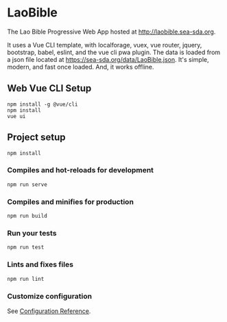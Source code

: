 # LaoBible
The Lao Bible Progressive Web App hosted at http://laobible.sea-sda.org.

It uses a Vue CLI template, with localforage, vuex, vue router, jquery, bootstrap, babel, eslint, and the vue cli pwa plugin. The data is loaded from a json file located at https://sea-sda.org/data/LaoBible.json. It's simple, modern, and fast once loaded. And, it works offline.

## Web Vue CLI Setup
```
npm install -g @vue/cli
npm install
vue ui
```

## Project setup
```
npm install
```

### Compiles and hot-reloads for development
```
npm run serve
```

### Compiles and minifies for production
```
npm run build
```

### Run your tests
```
npm run test
```

### Lints and fixes files
```
npm run lint
```

### Customize configuration
See [Configuration Reference](https://cli.vuejs.org/config/).
